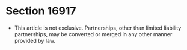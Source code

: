 # Section 16917

- This article is not exclusive. Partnerships, other than limited liability partnerships, may be converted or merged in any other manner provided by law.
